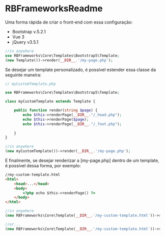 # RBFrameworksReadme

Uma forma rápida de criar o front-end com essa configuração:
- Bootstrap v.5.2.1
- Vue 3
- jQuery v3.5.1

```php
//in anywhere
use RBFrameworks\Core\Templates\Bootstrap5\Template;
(new Template())->render(__DIR__.'/my-page.php');
```

Se desejar um template personalizado, é possível estender essa classe da seguinte maneira:

```php
// myCustomTemplate.php

use RBFrameworks\Core\Templates\Bootstrap5\Template;

class myCustomTemplate extends Template {

    public function render(string $page) {
        echo $this->renderPage(__DIR__."/_head.php");
        echo $this->renderPage($page);
        echo $this->renderPage(__DIR__."/_foot.php");
        
    }
}

//in anywhere
(new myCustomTemplate())->render(__DIR__.'/my-page.php');
```

E finalmente, se desejar renderizar a [my-page.php] dentro de um template, é possível dessa forma, por exemplo:

```html
//my-custom-template.html
<html>
    <head>...</head>
    <body>
        <?php echo $this->renderPage() ?>
    </body>
</html>
```

```php
//in anywhere
(new RBFrameworks\Core\Template(__DIR__.'/my-custom-template.html'))->setPage(__DIR__.'/my-page.php')->render();

//or...
(new RBFrameworks\Core\Template(__DIR__.'/my-custom-template.html'))->setVar(['content' => __DIR__.'/my-page.php', 'anothervar' => 'xyz'])->render();

```